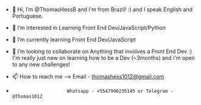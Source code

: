 - 👋 Hi, I’m @ThomasHessB and i'm from Brazil! :) and I speak English and Portuguese.

- 👀 I’m interested in Learning Front End Dev/JavaScript/Python
- 🌱 I’m currently learning Front End Dev/JavaScript
- 💞️ I’m looking to collaborate on Anything that involves a Front End Dev :) I'm really just new on learning how to be a Dev (~3months) and i'm open to any new challenges!
- 📫 How to reach me --> Email - thomashess1012@gmail.com 
-                         Whatsapp - +5547996235145 or Telegram - @Thomas1012
                
